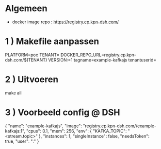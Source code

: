 # Algemeen

- docker image repo : https://registry.cp.kpn-dsh.com/

# 1 ) Makefile aanpassen

PLATFORM=poc
TENANT=<tenant>
DOCKER_REPO_URL=registry.cp.kpn-dsh.com/$(TENANT)
VERSION:=1
tagname=example-kafkajs
tenantuserid=<userid>

# 2 ) Uitvoeren
make all

# 3 ) Voorbeeld config @ DSH

{
	"name": "example-kafkajs",
	"image": "registry.cp.kpn-dsh.com/<tenant>/example-kafkajs:1",
	"cpus": 0.1,
	"mem": 256,
	"env": {
		"KAFKA_TOPIC": "<stream.topic>"
	},
	"instances": 1,
	"singleInstance": false,
	"needsToken": true,
	"user": "<userid>:<userid>"
}